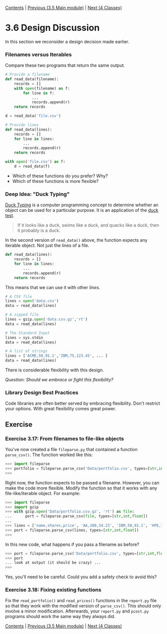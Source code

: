 [Contents](../Contents.md) \| [Previous (3.5 Main module)](05_Main_module.md) \| [Next (4 Classes)](../04_Classes_objects/00_Overview.md)

# 3.6 Design Discussion

In this section we reconsider a design decision made earlier.

### Filenames versus Iterables

Compare these two programs that return the same output.

```python
# Provide a filename
def read_data(filename):
    records = []
    with open(filename) as f:
        for line in f:
            ...
            records.append(r)
    return records

d = read_data('file.csv')
```

```python
# Provide lines
def read_data(lines):
    records = []
    for line in lines:
        ...
        records.append(r)
    return records

with open('file.csv') as f:
    d = read_data(f)
```

* Which of these functions do you prefer? Why?
* Which of these functions is more flexible?

### Deep Idea: "Duck Typing"

[Duck Typing](https://en.wikipedia.org/wiki/Duck_typing) is a computer
programming concept to determine whether an object can be used for a
particular purpose.  It is an application of the [duck
test](https://en.wikipedia.org/wiki/Duck_test).

> If it looks like a duck, swims like a duck, and quacks like a duck, then it probably is a duck.

In the second version of `read_data()` above, the function expects any
iterable object. Not just the lines of a file.

```python
def read_data(lines):
    records = []
    for line in lines:
        ...
        records.append(r)
    return records
```

This means that we can use it with other *lines*.

```python
# A CSV file
lines = open('data.csv')
data = read_data(lines)

# A zipped file
lines = gzip.open('data.csv.gz','rt')
data = read_data(lines)

# The Standard Input
lines = sys.stdin
data = read_data(lines)

# A list of strings
lines = ['ACME,50,91.1','IBM,75,123.45', ... ]
data = read_data(lines)
```

There is considerable flexibility with this design.

*Question: Should we embrace or fight this flexibility?*

### Library Design Best Practices

Code libraries are often better served by embracing flexibility.
Don't restrict your options.  With great flexibility comes great power.

## Exercise

### Exercise 3.17: From filenames to file-like objects

You've now created a file `fileparse.py` that contained a
function `parse_csv()`.  The function worked like this:

```python
>>> import fileparse
>>> portfolio = fileparse.parse_csv('Data/portfolio.csv', types=[str,int,float])
>>>
```

Right now, the function expects to be passed a filename.  However, you
can make the code more flexible.  Modify the function so that it works
with any file-like/iterable object.  For example:

```python
>>> import fileparse
>>> import gzip
>>> with gzip.open('Data/portfolio.csv.gz', 'rt') as file:
...      port = fileparse.parse_csv(file, types=[str,int,float])
...
>>> lines = ['name,shares,price', 'AA,100,34.23', 'IBM,50,91.1', 'HPE,75,45.1']
>>> port = fileparse.parse_csv(lines, types=[str,int,float])
>>>
```

In this new code, what happens if you pass a filename as before?

```python
>>> port = fileparse.parse_csv('Data/portfolio.csv', types=[str,int,float])
>>> port
... look at output (it should be crazy) ...
>>>
```

Yes, you'll need to be careful.   Could you add a safety check to avoid this?

### Exercise 3.18: Fixing existing functions

Fix the `read_portfolio()` and `read_prices()` functions in the
`report.py` file so that they work with the modified version of
`parse_csv()`.  This should only involve a minor modification.
Afterwards, your `report.py` and `pcost.py` programs should work
the same way they always did.

[Contents](../Contents.md) \| [Previous (3.5 Main module)](05_Main_module.md) \| [Next (4 Classes)](../04_Classes_objects/00_Overview.md)